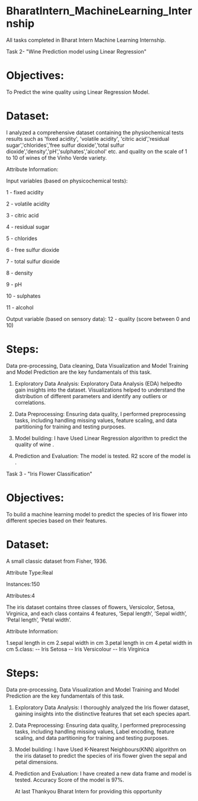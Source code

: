 # BharatIntern_MachineLearning_Internship
All tasks completed in Bharat Intern Machine Learning Internship.

Task 2- "Wine Prediction model using Linear Regression"

# Objectives:

 To Predict the wine quality using Linear Regression Model.

 # Dataset:

I analyzed a comprehensive dataset containing the physiochemical tests results such as 'fixed acidity', 'volatile acidity', 'citric acid','residual sugar','chlorides','free sulfur dioxide','total sulfur dioxide','density','pH','sulphates','alcohol' etc. and quality on the scale of 1 to 10 of wines of the Vinho Verde variety.

Attribute Information:

Input variables (based on physicochemical tests):

1 - fixed acidity

2 - volatile acidity

3 - citric acid

4 - residual sugar

5 - chlorides

6 - free sulfur dioxide

7 - total sulfur dioxide

8 - density

9 - pH

10 - sulphates

11 - alcohol

Output variable (based on sensory data):
12 - quality (score between 0 and 10)

# Steps:

Data pre-processing, Data cleaning, Data Visualization and Model Training and Model Prediction are the key fundamentals of this task.

1. Exploratory Data Analysis: Exploratory Data Analysis (EDA) helpedto gain insights into the dataset. Visualizations helped to understand the distribution of different parameters and identify any outliers or correlations.
  
2. Data Preprocessing: Ensuring data quality, I performed preprocessing tasks, including handling missing values,  feature scaling, and data partitioning for training and testing purposes.
  
3. Model building: I have Used Linear Regression algorithm  to predict the quality of wine .
   
4. Prediction and Evaluation: The model is tested. R2 score  of the model is .

Task 3 - "Iris Flower Classification"

# Objectives: 

To build a machine learning model to predict the species of Iris flower into different species based on their features.

# Dataset:

A small classic dataset from Fisher, 1936.

Attribute Type:Real

Instances:150

Attributes:4

The iris dataset contains three classes of flowers, Versicolor, Setosa, Virginica, and each class contains 4 features, ‘Sepal length’, ‘Sepal width’, ‘Petal length’, ‘Petal width’.

Attribute Information:
    
1.sepal length in cm
2.sepal width in cm
3.petal length in cm
4.petal width in cm
5.class: 
-- Iris Setosa
-- Iris Versicolour
-- Iris Virginica

# Steps:
Data pre-processing, Data Visualization and Model Training and Model Prediction are the key fundamentals of this task.

1. Exploratory Data Analysis: I thoroughly analyzed the Iris flower dataset, gaining insights into the distinctive features that set each species apart.
  
2. Data Preprocessing: Ensuring data quality, I performed preprocessing tasks, including handling missing values, Label encoding, feature scaling, and data partitioning for training and testing purposes.
  
3. Model building: I have Used K-Nearest Neighbours(KNN) algorithm  on the iris dataset to predict the species of iris flower given the sepal and petal dimensions.
   
4. Prediction and Evaluation: I have created a new data frame and model is tested. Accuracy Score of the model is 97%.

   At last Thankyou Bharat Intern for providing this opportunity
